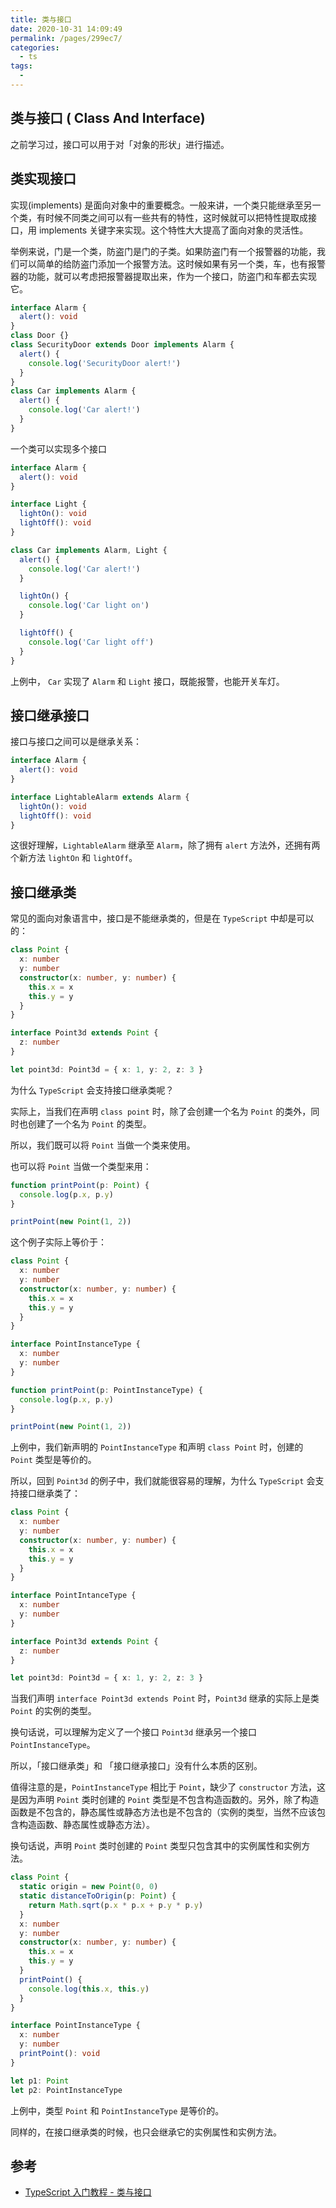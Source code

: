 ```yaml
---
title: 类与接口
date: 2020-10-31 14:09:49
permalink: /pages/299ec7/
categories:
  - ts
tags:
  -
---
```


## 类与接口 ( Class And Interface)

之前学习过，接口可以用于对「对象的形状」进行描述。

## 类实现接口

实现(implements) 是面向对象中的重要概念。一般来讲，一个类只能继承至另一个类，有时候不同类之间可以有一些共有的特性，这时候就可以把特性提取成接口，用 implements 关键字来实现。这个特性大大提高了面向对象的灵活性。

举例来说，门是一个类，防盗门是门的子类。如果防盗门有一个报警器的功能，我们可以简单的给防盗门添加一个报警方法。这时候如果有另一个类，车，也有报警器的功能，就可以考虑把报警器提取出来，作为一个接口，防盗门和车都去实现它。

```typescript
interface Alarm {
  alert(): void
}
class Door {}
class SecurityDoor extends Door implements Alarm {
  alert() {
    console.log('SecurityDoor alert!')
  }
}
class Car implements Alarm {
  alert() {
    console.log('Car alert!')
  }
}
```

一个类可以实现多个接口

```typescript
interface Alarm {
  alert(): void
}

interface Light {
  lightOn(): void
  lightOff(): void
}

class Car implements Alarm, Light {
  alert() {
    console.log('Car alert!')
  }

  lightOn() {
    console.log('Car light on')
  }

  lightOff() {
    console.log('Car light off')
  }
}
```

上例中， `Car` 实现了 `Alarm` 和 `Light` 接口，既能报警，也能开关车灯。

## 接口继承接口

接口与接口之间可以是继承关系：

```typescript
interface Alarm {
  alert(): void
}

interface LightableAlarm extends Alarm {
  lightOn(): void
  lightOff(): void
}
```

这很好理解，`LightableAlarm` 继承至 `Alarm`，除了拥有 `alert` 方法外，还拥有两个新方法 `lightOn` 和 `lightOff`。

## 接口继承类

常见的面向对象语言中，接口是不能继承类的，但是在 `TypeScript` 中却是可以的：

```typescript
class Point {
  x: number
  y: number
  constructor(x: number, y: number) {
    this.x = x
    this.y = y
  }
}

interface Point3d extends Point {
  z: number
}

let point3d: Point3d = { x: 1, y: 2, z: 3 }
```

为什么 `TypeScript` 会支持接口继承类呢？

实际上，当我们在声明 `class point` 时，除了会创建一个名为 `Point` 的类外，同时也创建了一个名为 `Point` 的类型。

所以，我们既可以将 `Point` 当做一个类来使用。

也可以将 `Point` 当做一个类型来用：

```typescript
function printPoint(p: Point) {
  console.log(p.x, p.y)
}

printPoint(new Point(1, 2))
```

这个例子实际上等价于：

```typescript
class Point {
  x: number
  y: number
  constructor(x: number, y: number) {
    this.x = x
    this.y = y
  }
}

interface PointInstanceType {
  x: number
  y: number
}

function printPoint(p: PointInstanceType) {
  console.log(p.x, p.y)
}

printPoint(new Point(1, 2))
```

上例中，我们新声明的 `PointInstanceType` 和声明 `class Point` 时，创建的 `Point` 类型是等价的。

所以，回到 `Point3d` 的例子中，我们就能很容易的理解，为什么 `TypeScript` 会支持接口继承类了：

```typescript
class Point {
  x: number
  y: number
  constructor(x: number, y: number) {
    this.x = x
    this.y = y
  }
}

interface PointIntanceType {
  x: number
  y: number
}

interface Point3d extends Point {
  z: number
}

let point3d: Point3d = { x: 1, y: 2, z: 3 }
```

当我们声明 `interface Point3d extends Point` 时，`Point3d` 继承的实际上是类 `Point` 的实例的类型。

换句话说，可以理解为定义了一个接口 `Point3d` 继承另一个接口 `PointInstanceType`。

所以，「接口继承类」和 「接口继承接口」没有什么本质的区别。

值得注意的是，`PointInstanceType` 相比于 `Point`，缺少了 `constructor` 方法，这是因为声明 `Point` 类时创建的 `Point` 类型是不包含构造函数的。另外，除了构造函数是不包含的，静态属性或静态方法也是不包含的（实例的类型，当然不应该包含构造函数、静态属性或静态方法）。

换句话说，声明 `Point` 类时创建的 `Point` 类型只包含其中的实例属性和实例方法。

```typescript
class Point {
  static origin = new Point(0, 0)
  static distanceToOrigin(p: Point) {
    return Math.sqrt(p.x * p.x + p.y * p.y)
  }
  x: number
  y: number
  constructor(x: number, y: number) {
    this.x = x
    this.y = y
  }
  printPoint() {
    console.log(this.x, this.y)
  }
}

interface PointInstanceType {
  x: number
  y: number
  printPoint(): void
}

let p1: Point
let p2: PointInstanceType
```

上例中，类型 `Point` 和 `PointInstanceType` 是等价的。

同样的，在接口继承类的时候，也只会继承它的实例属性和实例方法。

## 参考

- [TypeScript 入门教程 - 类与接口](https://ts.xcatliu.com/advanced/class-and-interfaces.html)
